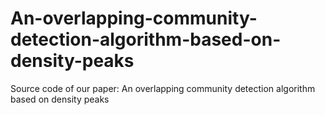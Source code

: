 # An-overlapping-community-detection-algorithm-based-on-density-peaks
Source code of our paper: An overlapping community detection algorithm based on density peaks
